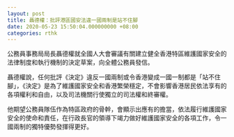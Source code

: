 ```yaml
---
layout: post
title: 聶德權：批評港區國安法違一國兩制是站不住腳
date: 2020-05-23 15:50:04.000000000 +08:00
categories: rthk
---
```


公務員事務局局長聶德權就全國人大會審議有關建立健全香港特區維護國家安全的法律制度和執行機制的決定草案，向全體公務員發信。

聶德權說，任何批評《決定》違反一國兩制或令香港變成一國一制都是「站不住腳」，《決定》是為了維護國家安全和香港繁榮穩定，不會影響香港居民依法享有的各項權利和自由，以及司法機關行使獨立的司法權和終審權。

他期望公務員隊伍作為特區政府的骨幹，會顯示出應有的擔當，依法履行維護國家安全的使命和責任，在行政長官的領導下竭力做好維護國家安全的各項工作，令一國兩制的獨特優勢發揮得更好。
